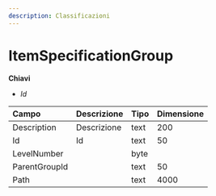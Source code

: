 ```yaml
---
description: Classificazioni
---
```


# ItemSpecificationGroup

**Chiavi**

* _Id_

| Campo | Descrizione | Tipo | Dimensione |
| :--- | :--- | :--- | :--- |
| Description | Descrizione | text | 200 |
| Id | Id | text | 50 |
| LevelNumber |  | byte |  |
| ParentGroupId |  | text | 50 |
| Path |  | text | 4000 |


